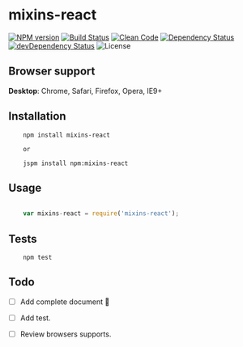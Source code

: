 mixins-react
=========

[![NPM version][icon-nv]][link-nv]
[![Build Status][icon-bs]][link-bs]
[![Clean Code][icon-cc]][link-cc]
[![Dependency Status][icon-ds]][link-ds]
[![devDependency Status][icon-dds]][link-dds]
![License][icon-li]

## Browser support

**Desktop**: Chrome, Safari, Firefox, Opera, IE9+

## Installation 

```shell
    npm install mixins-react

    or 

    jspm install npm:mixins-react
```

## Usage

```js

    var mixins-react = require('mixins-react');

```

## Tests

```shell
    npm test
```

## Todo

- [ ] Add complete document :balloon:
- [ ] Add test.
- [ ] Review browsers supports.



[icon-nv]: https://img.shields.io/npm/v/mixins-react.svg?style=flat
[link-nv]: https://www.npmjs.com/package/mixins-react
[icon-bs]: https://travis-ci.org/wenwuwu/mixins-react.svg?branch=master
[link-bs]: https://travis-ci.org/wenwuwu/mixins-react
[icon-ds]: https://img.shields.io/david/wenwuwu/mixins-react.svg?style=flat
[link-ds]: https://david-dm.org/wenwuwu/mixins-react
[icon-dds]: https://img.shields.io/david/dev/wenwuwu/mixins-react.svg?style=flat
[link-dds]: https://david-dm.org/wenwuwu/mixins-react#info=devDependencies
[icon-cc]: https://img.shields.io/badge/code-clean-orange.svg?style=flat
[link-cc]: https://github.com/wenwuwu/code-convention-js 
[icon-li]: https://img.shields.io/badge/license-MIT-blue.svg?style=flat
